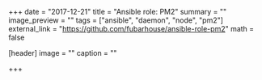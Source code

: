 +++
date = "2017-12-21"
title = "Ansible role: PM2"
summary = ""
image_preview = ""
tags = ["ansible", "daemon", "node", "pm2"]
external_link = "https://github.com/fubarhouse/ansible-role-pm2"
math = false

[header]
image = ""
caption = ""

+++
